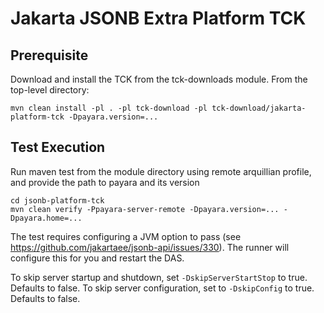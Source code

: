 # Jakarta JSONB Extra Platform TCK

## Prerequisite
Download and install the TCK from the tck-downloads module. From the top-level directory:

`mvn clean install -pl . -pl tck-download -pl tck-download/jakarta-platform-tck -Dpayara.version=...`

## Test Execution

Run maven test from the module directory using remote arquillian profile, and provide the path to payara and its version

```
cd jsonb-platform-tck
mvn clean verify -Ppayara-server-remote -Dpayara.version=... -Dpayara.home=...
```

The test requires configuring a JVM option to pass (see https://github.com/jakartaee/jsonb-api/issues/330).
The runner will configure this for you and restart the DAS.

To skip server startup and shutdown, set `-DskipServerStartStop` to true. Defaults to false.
To skip server configuration, set to `-DskipConfig` to true. Defaults to false.